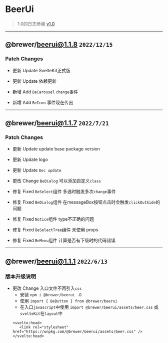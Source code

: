 # BeerUi 

> 1.0的日志参阅 [v1.0](./logs/v1.0.md)

----
## @brewer/beerui@1.1.8 `2022/12/15`

### Patch Changes

- 更新 Update SvelteKit正式版
- 更新 Update 依赖更新


- 新增 Add `BeCarousel` `change`事件
- 新增 Add `BeIcon` 事件现在传出
----
## @brewer/beerui@1.1.7 `2022/7/21`

### Patch Changes

- 更新 Update update base package version
- 更新 Update logo
- 更新 Update `Doc update`


- 更改 Change `BeDialog` 可以添加自定义`class`


- 修复 Fixed `BeSelect`组件 多选时触发多次`change`事件
- 修复 Fixed `BeDialog`组件 在messageBox按钮点击时会触发`clickOutSide`的问题
- 修复 Fixed `Notice`组件 type不正确的问题
- 修复 Fixed `BeSelectTree`组件 未使用 props
- 修复 Fixed `BeMenu`组件 计算是否有下级时的代码错误 

----
## @brewer/beerui@1.1.1 `2022/6/13`

### 版本升级说明
- 更改 Change 入口文件不再引入`css` 
  - 安装 `npm i @brewer/beerui -D`
  - 使用 `import { BeButton } from @brewer/beerui`
  - 在入口`javascript`中使用 `import @brewer/beerui/assets/beer.css` 或 `svelteKit`在`layout`中
  ```
  <svelte:head>
     <link rel="stylesheet" href="https://unpkg.com/@brewer/beerui/assets/beer.css" />
  </svelte:head>
  ```
